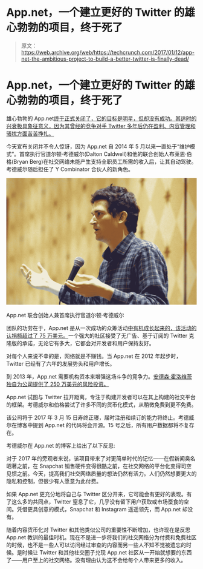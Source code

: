 # App.net，一个建立更好的 Twitter 的雄心勃勃的项目，终于死了

> 原文：<https://web.archive.org/web/https://techcrunch.com/2017/01/12/app-net-the-ambitious-project-to-build-a-better-twitter-is-finally-dead/>

# App.net，一个建立更好的 Twitter 的雄心勃勃的项目，终于死了

雄心勃勃的 App.net[终于正式关闭了，它的目标是明星，但却没有成功。其适时的兴衰极具象征意义，因为其曾经的竞争对手 Twitter 多年后仍在盈利、内容管理和骚扰方面苦苦挣扎。](https://web.archive.org/web/20230407045028/http://blog.app.net/2017/01/12/app-net-is-shutting-down/)

今天宣布关闭并不令人惊讶，因为 App.net 自 2014 年 5 月以来一直处于“维护模式”。首席执行官道尔顿·考德威尔(Dalton Caldwell)和他的联合创始人布莱恩·伯格(Bryan Berg)在社交网络未能产生支持全职员工所需的收入后，让其自动驾驶。考德威尔随后担任了 Y Combinator 合伙人的新角色。

![Is There An Alternative To Ad-Supported Social Networking? - 2013 SXSW Music, Film + Interactive Festival](img/ed3c340c65626c61b8d36c5e4ac4a011.png)

App.net 联合创始人兼首席执行官道尔顿·考德威尔

团队的功劳在于，App.net 是从一次成功的众筹活动[中有机成长起来的，该活动的认捐额超过了 75 万美元。](https://web.archive.org/web/20230407045028/https://techcrunch.com/2012/08/12/app-net-reaches-its-500k-funding-goal-with-38-hours-to-spare/)一个强大的社区接受了无广告、基于订阅的 Twitter 克隆版的承诺，无论它有多大，它都会对开发者和用户保持友好。

对每个人来说不幸的是，网络就是不赚钱。当 App.net 在 2012 年起步时，Twitter 已经有了六年的发展势头和用户增长。

到 2013 年，App.net 需要机构资本来增强这场斗争的竞争力。[安德森·霍洛维茨独自为公司提供了 250 万美元的风险投资。](https://web.archive.org/web/20230407045028/https://techcrunch.com/2013/08/14/app-net-new-funding/)

App.net 试图与 Twitter 拉开距离，专注于构建开发者可以在其上构建的社交平台的框架。考德威尔和伯格尝试了许多不同的货币化模式，从稍微免费到更不免费。

该公司将于 2017 年 3 月 15 日寿终正寝，届时注册和续订的能力将终止。考德威尔在博客中提到 App.net 的代码将会开源。15 号之后，所有用户数据都将不复存在。

考德威尔在 App.net 的博客上给出了以下反思:

对于 2017 年的旁观者来说，该项目带来了对更简单时代的记忆——在假新闻臭名昭著之前，在 Snapchat 销售硬件变得很酷之前，在社交网络的平台化变得司空见惯之前。今天，提高我们社交网络质量的想法仍然有活力。人们仍然想要更大的隐私和控制，但很少有人愿意为此付费。

如果 App.net 更充分地将自己与 Twitter 区分开来，它可能会有更好的表现。有了这么多的共同点，Twitter 窒息了它，几乎没有留下用户获取或市场蚕食的空间。凭借更具创意的模式，Snapchat 和 Instagram 遥遥领先，而 App.net 却没有。

随着内容货币化对 Twitter 和其他类似公司的重要性不断增加，也许现在是反思 App.net 教训的最佳时机。现在不是进一步将我们的社交网络分为付费和免费社区的时候，也不是一些人可以访问经过审查的内容而另一些人不知不觉被遗忘的时候。是时候让 Twitter 和其他社交圈子兑现 App.net 社区从一开始就想要的东西了——用户至上的社交网络。没有理由认为这不会给每个人带来更多的收入。